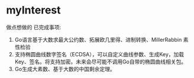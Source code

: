 # myInterest
做点想做的
已完成事项:
1. Go语言基于大数求最大公约数、拓展欧几里得、进制转换、MillerRabbin 素性检验
2. 支持椭圆曲线数字签名（ECDSA），可以自定义曲线参数、生成Key，加载Key、签名。将支持加密。未来会尽可能不调用Go自带的椭圆曲线相关包。
3. Go生成大素数、基于大数的中国剩余定理。
